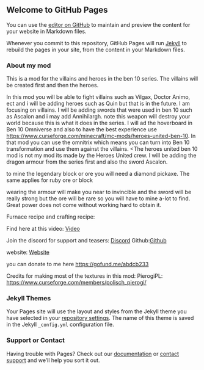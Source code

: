 ## Welcome to GitHub Pages

You can use the [editor on GitHub](https://github.com/realyusufismail/custom-mod/edit/gh-pages/index.md) to maintain and preview the content for your website in Markdown files.

Whenever you commit to this repository, GitHub Pages will run [Jekyll](https://jekyllrb.com/) to rebuild the pages in your site, from the content in your Markdown files.

### About my mod
This is a mod for the villains and heroes in the ben 10 series. The villains will be created first and then the heroes.

 

In this mod you will be able to fight villains such as Vilgax, Doctor Animo, ect and i will be adding heroes such as Quin but that is in the future. I am focusing on villains. I will be adding swords that were used in ben 10 such as Ascalon and i may add Annihilargh. note this weapon will destroy your world because this is what it does in the series. I will ad the hoverboard in Ben 10 Omniverse and also to have the best experience use  https://www.curseforge.com/minecraft/mc-mods/heroes-united-ben-10. In that mod you can use the omnitrix which means you can turn into Ben 10 transformation and use them against the villains. <The heroes united ben 10 mod is not my mod its made by the Heroes United crew. I will be adding the dragon armour from the series first and also the sword Ascalon. 

 

to mine the legendary block or ore you will need a diamond pickaxe. The same applies for ruby ore or block 

wearing the armour will make you near to invincible and the sword will be really strong but the ore will be rare so you will have to mine a-lot to find. Great power does not come without working hard to obtain it.

 

Furnace recipe and crafting recipe:

Find here at this video: [Video](https://youtu.be/cA99dwbh9ME ) 

 

 

 

Join the discord for support and teasers: [Discord](https://discord.gg/g858J6q) 
Github:[Github](https://github.com/realyusufismail) 

website: [Website](https://realyusufismail.github.io) 

you can donate to me here https://gofund.me/abdcb233

 

 

Credits for making most of the textures in this mod:
PierogiPL:  https://www.curseforge.com/members/polisch_pierogi/

### Jekyll Themes

Your Pages site will use the layout and styles from the Jekyll theme you have selected in your [repository settings](https://github.com/realyusufismail/custom-mod/settings/pages). The name of this theme is saved in the Jekyll `_config.yml` configuration file.

### Support or Contact

Having trouble with Pages? Check out our [documentation](https://docs.github.com/categories/github-pages-basics/) or [contact support](https://support.github.com/contact) and we’ll help you sort it out.
